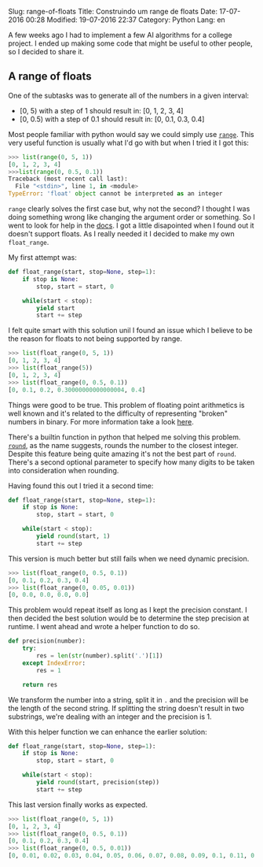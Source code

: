 Slug: range-of-floats
Title: Construindo um range de floats
Date: 17-07-2016 00:28
Modified: 19-07-2016 22:37
Category: Python
Lang: en

A few weeks ago I had to implement a few AI algorithms for a college project. I
ended up making some code that might be useful to other people, so I decided to
share it.

## A range of floats
One of the subtasks was to generate all of the numbers in a given interval:
 * [0, 5) with a step of 1 should result in: [0, 1, 2, 3, 4]
 * [0, 0.5) with a step of 0.1 should result in: [0, 0.1, 0.3, 0.4]

Most people familiar with python would say we could simply use
[`range`](https://docs.python.org/3/library/functions.html?highlight=range#func-range).
This very useful function is usually what I'd go with but when I tried it I got this:
```python
>>> list(range(0, 5, 1))
[0, 1, 2, 3, 4]
>>>list(range(0, 0.5, 0.1))
Traceback (most recent call last):
  File "<stdin>", line 1, in <module>
TypeError: 'float' object cannot be interpreted as an integer
```

`range` clearly solves the first case but, why not the second? I thought I was
doing something wrong like changing the argument order or something. So I went to
look for help in the [docs](https://docs.python.org/3/library/stdtypes.html?highlight=range#range).
I got a little disapointed when I found out it doesn't support floats. As I really
needed it I decided to make my own `float_range`.

My first attempt was:
```python
def float_range(start, stop=None, step=1):
    if stop is None:
        stop, start = start, 0

    while(start < stop):
        yield start
        start += step
```
I felt quite smart with this solution unil I found an issue which I believe to be
the reason for floats to not being supported by range.
```python
>>> list(float_range(0, 5, 1))
[0, 1, 2, 3, 4]
>>> list(float_range(5))
[0, 1, 2, 3, 4]
>>> list(float_range(0, 0.5, 0.1))
[0, 0.1, 0.2, 0.30000000000000004, 0.4]
```
Things were good to be true. This problem of floating point arithmetics is well
known and it's related to the difficulty of representing "broken" numbers in
binary. For more information take a look [here](http://stackoverflow.com/a/588014).

There's a builtin function in python that helped me solving this problem.
[`round`](https://docs.python.org/3/library/functions.html?highlight=round#round),
as the name suggests, rounds the number to the closest integer. Despite this
feature being quite amazing it's not the best part of `round`. There's a second
optional parameter to specify how many digits to be taken into consideration when
rounding.

Having found this out I tried it a second time:
```python
def float_range(start, stop=None, step=1):
    if stop is None:
        stop, start = start, 0

    while(start < stop):
        yield round(start, 1)
        start += step
```
This version is much better but still fails when we need dynamic precision.
```python
>>> list(float_range(0, 0.5, 0.1))
[0, 0.1, 0.2, 0.3, 0.4]
>>> list(float_range(0, 0.05, 0.01))
[0, 0.0, 0.0, 0.0, 0.0]
```
This problem would repeat itself as long as I kept the precision constant. I then
decided the best solution would be to determine the step precision at runtime. I
went ahead and wrote a helper function to do so.
```python
def precision(number):
    try:
        res = len(str(number).split('.')[1])
    except IndexError:
        res = 1

    return res
```
We transform the number into a string, split it in `.` and the precision will be
the length of the second string. If splitting the string doesn't result in two
substrings, we're dealing with an integer and the precision is 1.

With this helper function we can enhance the earlier solution:
```python
def float_range(start, stop=None, step=1):
    if stop is None:
        stop, start = start, 0

    while(start < stop):
        yield round(start, precision(step))
        start += step
```
This last version finally works as expected.
```python
>>> list(float_range(0, 5, 1))
[0, 1, 2, 3, 4]
>>> list(float_range(0, 0.5, 0.1))
[0, 0.1, 0.2, 0.3, 0.4]
>>> list(float_range(0, 0.5, 0.01))
[0, 0.01, 0.02, 0.03, 0.04, 0.05, 0.06, 0.07, 0.08, 0.09, 0.1, 0.11, 0.12, 0.13, 0.14, 0.15, 0.16, 0.17, 0.18, 0.19, 0.2, 0.21, 0.22, 0.23, 0.24, 0.25, 0.26, 0.27, 0.28, 0.29, 0.3, 0.31, 0.32, 0.33, 0.34, 0.35, 0.36, 0.37, 0.38, 0.39, 0.4, 0.41, 0.42, 0.43, 0.44, 0.45, 0.46, 0.47, 0.48, 0.49]
```
